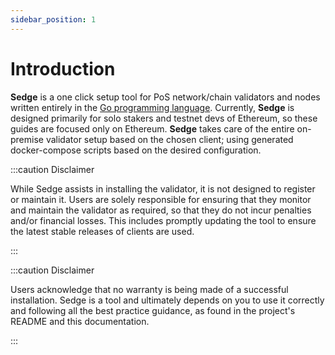 ```yaml
---
sidebar_position: 1
---
```


# Introduction

**Sedge** is a one click setup tool for PoS network/chain validators and nodes written entirely in the [Go programming language](https://golang.org/). Currently, **Sedge** is designed primarily for solo stakers and testnet devs of Ethereum, so these guides are focused only on Ethereum. **Sedge** takes care of the entire on-premise validator setup based on the chosen client; using generated docker-compose scripts based on the desired configuration.

:::caution Disclaimer

While Sedge assists in installing the validator, it is not designed to register or maintain it. Users are solely responsible for ensuring that they monitor and maintain the validator as required, so that they do not incur penalties and/or financial losses. This includes promptly updating the tool to ensure the latest stable releases of clients are used.

:::

:::caution Disclaimer

Users acknowledge that no warranty is being made of a successful installation. Sedge is a tool and ultimately depends on you to use it correctly and following all the best practice guidance, as found in the project's README and this documentation.

:::